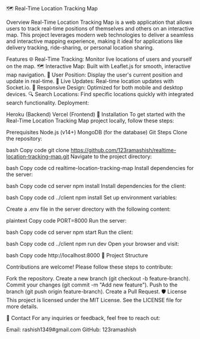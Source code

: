 🗺️ Real-Time Location Tracking Map

Overview
Real-Time Location Tracking Map is a web application that allows users to track real-time positions of themselves and others on an interactive map. This project leverages modern web technologies to deliver a seamless and interactive mapping experience, making it ideal for applications like delivery tracking, ride-sharing, or personal location sharing.

Features
🌐 Real-Time Tracking: Monitor live locations of users and yourself on the map.
🗺️ Interactive Map: Built with Leaflet.js for smooth, interactive map navigation.
📍 User Position: Display the user's current position and update in real-time.
🔄 Live Updates: Real-time location updates with Socket.io.
📱 Responsive Design: Optimized for both mobile and desktop devices.
🔍 Search Locations: Find specific locations quickly with integrated search functionality.
Deployment:

Heroku (Backend)
Vercel (Frontend)
🚀 Installation
To get started with the Real-Time Location Tracking Map project locally, follow these steps:

Prerequisites
Node.js (v14+)
MongoDB (for the database)
Git
Steps
Clone the repository:

bash
Copy code
git clone https://github.com/123ramashish/realtime-location-tracking-map.git
Navigate to the project directory:

bash
Copy code
cd realtime-location-tracking-map
Install dependencies for the server:

bash
Copy code
cd server
npm install
Install dependencies for the client:

bash
Copy code
cd ../client
npm install
Set up environment variables:

Create a .env file in the server directory with the following content:

plaintext
Copy code
PORT=8000
Run the server:

bash
Copy code
cd server
npm start
Run the client:

bash
Copy code
cd ../client
npm run dev
Open your browser and visit:

bash
Copy code
http://localhost:8000
📂 Project Structure

Contributions are welcome! Please follow these steps to contribute:

Fork the repository.
Create a new branch (git checkout -b feature-branch).
Commit your changes (git commit -m "Add new feature").
Push to the branch (git push origin feature-branch).
Create a Pull Request.
🛡️ License
This project is licensed under the MIT License. See the LICENSE file for more details.

📧 Contact
For any inquiries or feedback, feel free to reach out:

Email: rashish1349#gmail.com
GitHub: 123ramashish
